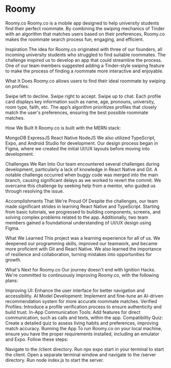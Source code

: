 # Roomy

Roomy.co
Roomy.co is a mobile app designed to help university students find their perfect roommate. By combining the swiping mechanics of Tinder with an algorithm that matches users based on their preferences, Roomy.co makes the roommate search process fun, engaging, and efficient.

Inspiration
The idea for Roomy.co originated with three of our founders, all incoming university students who struggled to find suitable roommates. The challenge inspired us to develop an app that could streamline the process. One of our team members suggested adding a Tinder-style swiping feature to make the process of finding a roommate more interactive and enjoyable.

What It Does
Roomy.co allows users to find their ideal roommate by swiping on profiles:

Swipe left to decline.
Swipe right to accept.
Swipe up to chat.
Each profile card displays key information such as name, age, pronouns, university, room type, faith, etc. The app’s algorithm prioritizes profiles that closely match the user's preferences, ensuring the best possible roommate matches.

How We Built It
Roomy.co is built with the MERN stack:

MongoDB
ExpressJS
React Native
NodeJS
We also utilized TypeScript, Expo, and Android Studio for development. Our design process began in Figma, where we created the initial UI/UX layouts before moving into development.

Challenges We Ran Into
Our team encountered several challenges during development, particularly a lack of knowledge in React Native and Git. A notable challenge occurred when buggy code was merged into the main branch, causing significant delays as we worked to revert the commit. We overcame this challenge by seeking help from a mentor, who guided us through resolving the issue.

Accomplishments That We're Proud Of
Despite the challenges, our team made significant strides in learning React Native and TypeScript. Starting from basic tutorials, we progressed to building components, screens, and solving complex problems related to the app. Additionally, two team members gained a foundational understanding of UI/UX design using Figma.

What We Learned
This project was a learning experience for all of us. We deepened our programming skills, improved our teamwork, and became more proficient with Git and React Native. We also learned the importance of resilience and collaboration, turning mistakes into opportunities for growth.

What's Next for Roomy.co
Our journey doesn't end with Ignition Hacks. We're committed to continuously improving Roomy.co, with the following plans:

Improving UI: Enhance the user interface for better navigation and accessibility.
AI Model Development: Implement and fine-tune an AI-driven recommendation system for more accurate roommate matches.
Verified Profiles: Introduce a profile verification process to ensure authenticity and build trust.
In-App Communication Tools: Add features for direct communication, such as calls and texts, within the app.
Compatibility Quiz: Create a detailed quiz to assess living habits and preferences, improving match accuracy.
Running the App
To run Roomy.co on your local machine, ensure you have the proper requirements installed, including an emulator and Expo. Follow these steps:

Navigate to the /client directory.
Run npx expo start in your terminal to start the client.
Open a separate terminal window and navigate to the /server directory.
Run node index.js to start the server.
